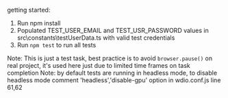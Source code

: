 getting started:
1. Run npm install
2. Populated TEST_USER_EMAIL and TEST_USR_PASSWORD values in src\constants\testUserData.ts with valid test credentials
3. Run `npm test` to run all tests

Note: This is just a test task, best practice is to avoid `browser.pause()` on real project, it's used here just  due to limited time frames on task completion 
Note: by default tests are running in headless mode, to disable headless mode comment 'headless','disable-gpu' option in wdio.conf.js line 61,62
